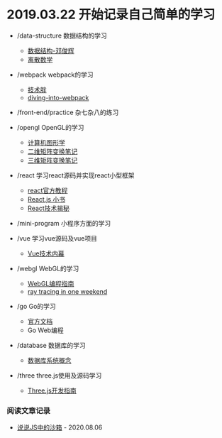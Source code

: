 # 2019.03.22 开始记录自己简单的学习


- /data-structure 数据结构的学习
  - [数据结构-邓俊辉](https://courses.edx.org/courses/course-v1:TsinghuaX+30240184.1x+3T2017/course/)
  - [离散数学](https://book.douban.com/subject/26316200/)

- /webpack webpack的学习
  - [技术胖](https://jspang.com/posts/2017/09/16/webpack3.html)
  - [diving-into-webpack](https://github.com/lihongxun945/diving-into-webpack)

- /front-end/practice 杂七杂八的练习
  
- /opengl OpenGL的学习
  - [计算机图形学](https://item.jd.com/11591287.html)
  - [二维矩阵变换笔记](https://github.com/fgoll/learn/tree/master/opengl/day3)
  - [三维矩阵变换笔记](https://github.com/fgoll/learn/tree/master/opengl/day6)

- /react 学习react源码并实现react小型框架
  - [react官方教程](https://react.docschina.org/tutorial/tutorial.html)
  - [React.js 小书](http://huziketang.mangojuice.top/books/react/lesson35)
  - [React技术揭秘](https://react.iamkasong.com/)
  
- /mini-program 小程序方面的学习
- /vue 学习vue源码及vue项目
  - [Vue技术内幕](http://hcysun.me/vue-design/zh/essence-of-comp.html)
- /webgl WebGL的学习
  - [WebGL编程指南](https://book.douban.com/subject/25909351/)
  - [ray tracing in one weekend](http://www.realtimerendering.com/raytracing/Ray%20Tracing%20in%20a%20Weekend.pdf)

- /go Go的学习
  - [官方文档](https://tour.golang.org/)
  - Go Web编程

- /database 数据库的学习
  - [数据库系统概念](https://book.douban.com/subject/10548379/)

- /three three.js使用及源码学习
  - [Three.js开发指南](https://book.douban.com/subject/26349497/)

### 阅读文章记录
- [说说JS中的沙箱](https://juejin.im/post/6844903954074058760) - 2020.08.06
